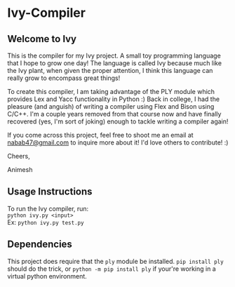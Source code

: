 # Ivy-Compiler

## Welcome to Ivy
This is the compiler for my Ivy project. A small toy programming language that I hope to grow one day! The language is called Ivy because much like the Ivy plant, when given the proper attention, I think this language can really grow to encompass great things!

To create this compiler, I am taking advantage of the PLY module which provides Lex and Yacc functionality in Python :) Back in college, I had the pleasure (and anguish) of writing a compiler using Flex and Bison using C/C++. I'm a couple years removed from that course now and have finally recovered (yes, I'm sort of joking) enough to tackle writing a compiler again!

If you come across this project, feel free to shoot me an email at nabab47@gmail.com to inquire more about it! I'd love others to contribute! :)

Cheers,

Animesh

## Usage Instructions

To run the Ivy compiler, run:<br>
`python ivy.py <input>`<br>
Ex: `python ivy.py test.py`

## Dependencies

This project does require that the `ply` module be installed. `pip install ply` should do the trick, or `python -m pip install ply` if your're working in a virtual python environment.
